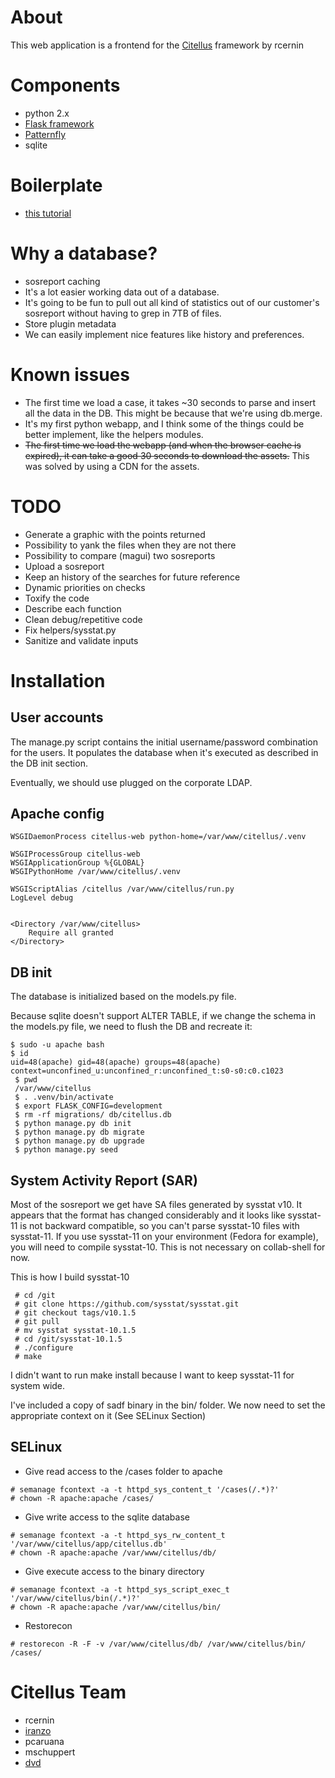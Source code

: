 # About

This web application is a frontend for the [Citellus](https://github.com/zerodayz/citellus) framework by rcernin

# Components

* python 2.x
* [Flask framework](http://flask.pocoo.org/)
* [Patternfly](http://www.patternfly.org)
* sqlite

# Boilerplate

* [this tutorial](https://scotch.io/tutorials/build-a-crud-web-app-with-python-and-flask-part-one)


# Why a database?

* sosreport caching
* It's a lot easier working data out of a database. 
* It's going to be fun to pull out all kind of statistics out of our customer's sosreport without having to grep in 7TB of files.
* Store plugin metadata
* We can easily implement nice features like history and preferences.

# Known issues
* The first time we load a case, it takes ~30 seconds to parse and insert all the data in the DB. This might be because that we're using db.merge.
* It's my first python webapp, and I think some of the things could be better implement, like the helpers modules.
* ~~The first time we load the webapp (and when the browser cache is expired), it can take a good 30 seconds to download the assets.~~ This was solved by using a CDN for the assets.

# TODO
* Generate a graphic with the points returned
* Possibility to yank the files when they are not there
* Possibility to compare (magui) two sosreports
* Upload a sosreport
* Keep an history of the searches for future reference
* Dynamic priorities on checks
* Toxify the code
* Describe each function
* Clean debug/repetitive code
* Fix helpers/sysstat.py
* Sanitize and validate inputs

# Installation
## User accounts

The manage.py script contains the initial username/password combination for the users. It populates the database when it's executed as described in the DB init section.

Eventually, we should use plugged on the corporate LDAP.

## Apache config

```
WSGIDaemonProcess citellus-web python-home=/var/www/citellus/.venv

WSGIProcessGroup citellus-web
WSGIApplicationGroup %{GLOBAL}
WSGIPythonHome /var/www/citellus/.venv

WSGIScriptAlias /citellus /var/www/citellus/run.py
LogLevel debug


<Directory /var/www/citellus>
    Require all granted
</Directory>
```

## DB init

The database is initialized based on the models.py file.

Because sqlite doesn't support ALTER TABLE, if we change the schema in the models.py file, we need to flush the DB and recreate it:

```
$ sudo -u apache bash
$ id
uid=48(apache) gid=48(apache) groups=48(apache) context=unconfined_u:unconfined_r:unconfined_t:s0-s0:c0.c1023
 $ pwd
 /var/www/citellus
 $ . .venv/bin/activate
 $ export FLASK_CONFIG=development
 $ rm -rf migrations/ db/citellus.db
 $ python manage.py db init
 $ python manage.py db migrate
 $ python manage.py db upgrade
 $ python manage.py seed
 ```
## System Activity Report (SAR)
Most of the sosreport we get have SA files generated by sysstat v10. It appears that the format has changed considerably and it looks like sysstat-11 is not backward compatible, so you can't parse sysstat-10 files with sysstat-11. If you use sysstat-11 on your environment (Fedora for example), you will need to compile sysstat-10. This is not necessary on collab-shell for now.

This is how I build sysstat-10
```
 # cd /git
 # git clone https://github.com/sysstat/sysstat.git
 # git checkout tags/v10.1.5
 # git pull
 # mv sysstat sysstat-10.1.5
 # cd /git/sysstat-10.1.5
 # ./configure
 # make
```
I didn't want to run make install because I want to keep sysstat-11 for system wide.

I've included a copy of sadf binary in the bin/ folder. We now need to set the appropriate context on it (See SELinux Section)

## SELinux
* Give read access to the /cases folder to apache
```
# semanage fcontext -a -t httpd_sys_content_t '/cases(/.*)?'
# chown -R apache:apache /cases/
```

* Give write access to the sqlite database
```
# semanage fcontext -a -t httpd_sys_rw_content_t '/var/www/citellus/app/citellus.db'
# chown -R apache:apache /var/www/citellus/db/
```

* Give execute access to the binary directory
```
# semanage fcontext -a -t httpd_sys_script_exec_t '/var/www/citellus/bin(/.*)?'
# chown -R apache:apache /var/www/citellus/bin/
```

* Restorecon
```
# restorecon -R -F -v /var/www/citellus/db/ /var/www/citellus/bin/ /cases/
```

# Citellus Team

* rcernin
* [iranzo](https://iranzo.github.io/)
* pcaruana
* mschuppert
* [dvd](https://valleedelisle.com)
